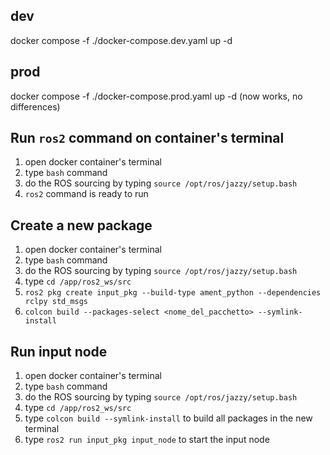 ## dev

docker compose -f ./docker-compose.dev.yaml up -d

## prod

docker compose -f ./docker-compose.prod.yaml up -d (now works, no differences)

## Run `ros2` command on container's terminal

1. open docker container's terminal
2. type `bash` command
3. do the ROS sourcing by typing `source /opt/ros/jazzy/setup.bash`
4. `ros2` command is ready to run

## Create a new package

1. open docker container's terminal
2. type `bash` command
3. do the ROS sourcing by typing `source /opt/ros/jazzy/setup.bash`
4. type `cd /app/ros2_ws/src`
5. `ros2 pkg create input_pkg --build-type ament_python --dependencies rclpy std_msgs`
6. `colcon build --packages-select <nome_del_pacchetto> --symlink-install`

## Run input node
1. open docker container's terminal
2. type `bash` command
3. do the ROS sourcing by typing `source /opt/ros/jazzy/setup.bash`
4. type `cd /app/ros2_ws/src`
5. type `colcon build --symlink-install` to build all packages in the new terminal
6. type `ros2 run input_pkg input_node` to start the input node
